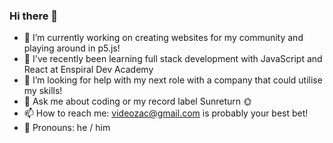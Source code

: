 ### Hi there 👋

- 🔭 I’m currently working on creating websites for my community and playing around in p5.js! 
- 🌱 I've recently been learning full stack development with JavaScript and React at Enspiral Dev Academy
- 🤔 I’m looking for help with my next role with a company that could utilise my skills!
- 💬 Ask me about coding or my record label Sunreturn 🌞
- 📫 How to reach me: videozac@gmail.com is probably your best bet! 
- 🤠 Pronouns: he / him

